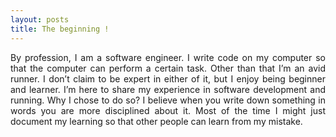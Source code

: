 ```yaml
---
layout: posts
title: The beginning !
---
```

<div style="text-align: justify">
By profession, I am a software engineer. I write code on my computer so that the computer can perform a certain task. Other than that I’m an avid runner. I don’t claim to be expert in either of it, but I enjoy being beginner and learner. I’m here to share my experience in software development and running. Why I chose to do so? I believe when you write down something in words you are more disciplined about it. Most of the time I might just document my learning so that other people can learn from my mistake.
</div>